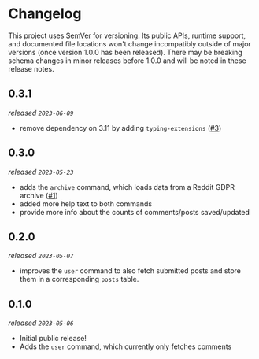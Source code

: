# Changelog

This project uses [SemVer](https://semver.org/) for versioning. Its public APIs, runtime support, and documented file locations won't change incompatibly outside of major versions (once version 1.0.0 has been released). There may be breaking schema changes in minor releases before 1.0.0 and will be noted in these release notes.

## 0.3.1

_released `2023-06-09`_

- remove dependency on 3.11 by adding `typing-extensions` ([#3](https://github.com/xavdid/reddit-user-to-sqlite/pull/3))

## 0.3.0

_released `2023-05-23`_

- adds the `archive` command, which loads data from a Reddit GDPR archive ([#1](https://github.com/xavdid/reddit-user-to-sqlite/pull/1))
- added more help text to both commands
- provide more info about the counts of comments/posts saved/updated

## 0.2.0

_released `2023-05-07`_

- improves the `user` command to also fetch submitted posts and store them in a corresponding `posts` table.

## 0.1.0

_released `2023-05-06`_

- Initial public release!
- Adds the `user` command, which currently only fetches comments
